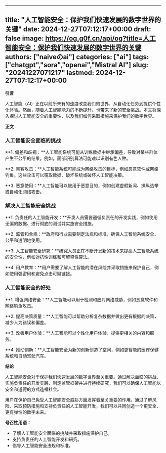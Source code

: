 
---
title: "人工智能安全：保护我们快速发展的数字世界的关键"
date: 2024-12-27T07:12:17+00:00
draft: false
image: https://og.g0f.cn/api/og?title=人工智能安全：保护我们快速发展的数字世界的关键
authors: ["naiveのai"]
categories: ["ai"]
tags: ["chatgpt","sora","openai","Mistral AI"]
slug: "20241227071217"
lastmod: 2024-12-27T07:12:17+00:00
---
**引言**

人工智能（AI）正在以前所未有的速度改变我们的世界，从自动化任务到提供个性化体验。然而，随着人工智能能力的不断提升，也带来了新的安全挑战。本文将深入探讨人工智能安全的重要性，以及我们如何采取措施来保护我们的数字世界。

**正文**

### 人工智能安全面临的挑战

**1. 偏差和歧视：**人工智能系统可能从训练数据中继承偏差，导致对某些群体产生不公平的结果。例如，面部识别算法可能难以识别有色人种。

**2. 黑客攻击：**人工智能系统可能成为网络攻击的目标，例如恶意软件或网络钓鱼。这些攻击可以窃取数据、破坏系统或破坏人工智能决策。

**3. 恶意使用：**人工智能可以被用于恶意目的，例如创建虚假新闻、操纵选举或自动化网络攻击。

### 解决人工智能安全挑战

**1. 负责任的人工智能开发：**开发人员需要遵循负责任的开发实践，例如使用无偏的数据、进行彻底的测试并实施安全措施。

**2. 监管和合规：**政府和行业需要制定法规和标准，确保人工智能系统安全、公平和透明地使用。

**3. 人工智能安全研究：**研究人员正在不断开发新的技术来提高人工智能系统的安全性，例如对抗性训练和可解释性算法。

**4. 用户教育：**用户需要了解人工智能的潜在风险并采取措施来保护自己，例如使用强密码和避免点击可疑链接。

### 人工智能安全的好处

**1. 增强网络安全：**人工智能可以用于检测和应对网络威胁，例如恶意软件和网络钓鱼攻击。

**2. 提高决策质量：**人工智能可以帮助分析复杂数据并做出更有根据的决策，减少人为错误和偏差。

**3. 改善用户体验：**人工智能可以个性化用户体验，提供更相关的内容和服务。

**4. 推动创新：**人工智能安全为新的创新创造了空间，例如更智能的医疗保健系统和自动驾驶汽车。

**结论**

人工智能安全对于保护我们快速发展的数字世界至关重要。通过解决面临的挑战、实施负责任的开发实践、制定监管框架并进行持续研究，我们可以确保人工智能以安全和道德的方式造福社会。

用户在保护自己免受人工智能安全威胁方面发挥着至关重要的作用。通过了解风险、采取预防措施和支持负责任的人工智能开发，我们可以共同创造一个更安全、更有弹性的数字未来。

**号召性用语：**

* 了解人工智能安全面临的挑战并采取措施保护自己。
* 支持负责任的人工智能开发和研究。
* 倡导人工智能安全法规和标准。